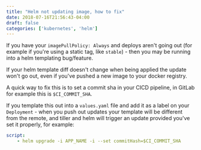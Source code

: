 ```yaml
---
title: "Helm not updating image, how to fix"
date: 2018-07-16T21:56:43-04:00
draft: false
categories: ['kubernetes', 'helm']
---
```


If you have your `imagePullPolicy: Always` and deploys aren't going out (for example if you're using a static tag, like `stable`) - then you may be running into a helm templating bug/feature.

If your helm template diff doesn't change when being applied the update won't go out, even if you've pushed a new image to your docker registry.

A quick way to fix this is to set a commit sha in your CICD pipeline, in GitLab for example this is `$CI_COMMIT_SHA`.

If you template this out into a `values.yaml` file and add it as a label on your `Deployment` - when you push out updates your template will be different from the remote, and tiller and helm will trigger an update provided you've set it properly, for example:

``` yaml
script:
    - helm upgrade -i APP_NAME -i --set commitHash=$CI_COMMIT_SHA
```
